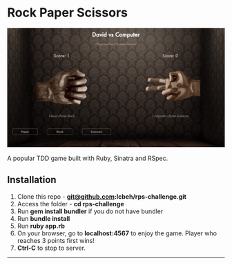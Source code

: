 # Rock Paper Scissors

![alt tag](/public/images/preview.jpg)

A popular TDD game built with Ruby, Sinatra and RSpec.

Installation
-------
1. Clone this repo - **git@github.com:lcbeh/rps-challenge.git**
2. Access the folder - **cd rps-challenge**
3. Run **gem install bundler** if you do not have bundler
4. Run **bundle install**
5. Run **ruby app.rb**
6. On your browser, go to **localhost:4567** to enjoy the game. Player who reaches 3 points first wins!
7. **Ctrl-C** to stop to server.

----
